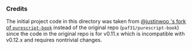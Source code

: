 ### Credits

The initial project code in this directory was taken from [@justinwoo 's fork of `purescript-book`](https://github.com/justinwoo/purescript-book/tree/0.12-psc-package) instead of the original repo (`paf31/purescript-book`) since the code in the original repo is for v0.11.x which is incompatible with v0.12.x and requires nontrivial changes.

